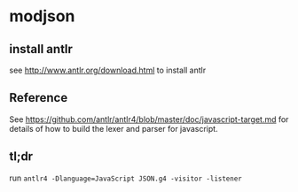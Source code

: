 # modjson

## install antlr

see <http://www.antlr.org/download.html> to install antlr

## Reference

See <https://github.com/antlr/antlr4/blob/master/doc/javascript-target.md> for details of how to build the lexer and parser for javascript.

## tl;dr

run `antlr4 -Dlanguage=JavaScript JSON.g4 -visitor -listener`
